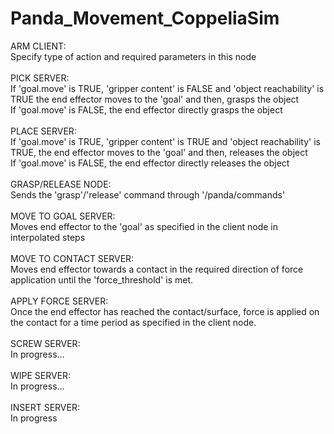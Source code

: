 # Panda_Movement_CoppeliaSim

ARM CLIENT:<br />
Specify type of action and required parameters in this node<br />
<br />
PICK SERVER:<br />
If 'goal.move' is TRUE, 'gripper content' is FALSE and 'object reachability' is TRUE the end effector moves to the 'goal' and then, grasps the object<br />
If 'goal.move' is FALSE, the end effector directly grasps the object<br />
<br />
PLACE SERVER:<br />
If 'goal.move' is TRUE, 'gripper content' is TRUE and 'object reachability' is TRUE, the end effector moves to the 'goal' and then, releases the object<br />
If 'goal.move' is FALSE, the end effector directly releases the object<br />
<br />
GRASP/RELEASE NODE:<br />
Sends the 'grasp'/'release' command through '/panda/commands'<br />
<br />
MOVE TO GOAL SERVER:<br />
Moves end effector to the 'goal' as specified in the client node in interpolated steps<br />
<br />
MOVE TO CONTACT SERVER:<br />
Moves end effector towards a contact in the required direction of force application until the 'force_threshold' is met. <br />
<br />
APPLY FORCE SERVER:<br />
Once the end effector has reached the contact/surface, force is applied on the contact for a time period as specified in the client node. <br />
<br />
SCREW SERVER:<br />
In progress...<br />
<br />
WIPE SERVER:<br />
In progress...<br />
<br />
INSERT SERVER:<br />
In progress<br />
<br />



